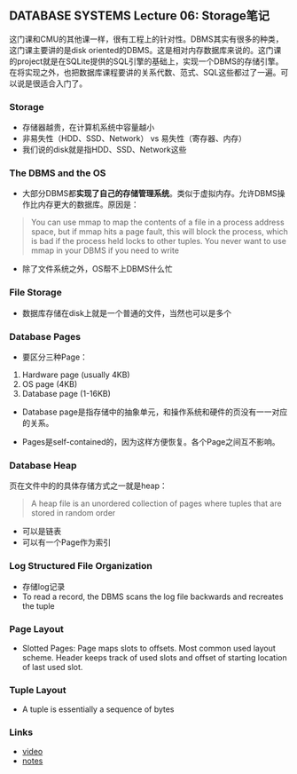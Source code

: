 ## DATABASE SYSTEMS Lecture 06: Storage笔记

这门课和CMU的其他课一样，很有工程上的针对性。DBMS其实有很多的种类，这门课主要讲的是disk oriented的DBMS。这是相对内存数据库来说的。这门课的project就是在SQLite提供的SQL引擎的基础上，实现一个DBMS的存储引擎。在将实现之外，也把数据库课程要讲的关系代数、范式、SQL这些都过了一遍。可以说是很适合入门了。

### Storage

+ 存储器越贵，在计算机系统中容量越小
+ 非易失性（HDD、SSD、Network） vs 易失性（寄存器、内存）
+ 我们说的disk就是指HDD、SSD、Network这些

### The DBMS and the OS

+ 大部分DBMS都**实现了自己的存储管理系统**。类似于虚拟内存。允许DBMS操作比内存更大的数据库。原因是：

>  You can use mmap to map the contents of a file in a process address space, but if mmap hits a page fault,this will block the process, which is bad if the process held locks to other tuples. You never want to use mmap in your DBMS if you need to write

+ 除了文件系统之外，OS帮不上DBMS什么忙

### File Storage

+ 数据库存储在disk上就是一个普通的文件，当然也可以是多个

### Database Pages

+ 要区分三种Page：

1. Hardware page (usually 4KB) 
2. OS page (4KB)3. Database page (1-16KB)

+ Database page是指存储中的抽象单元，和操作系统和硬件的页没有一一对应的关系。

+ Pages是self-contained的，因为这样方便恢复。各个Page之间互不影响。

### Database Heap

页在文件中的的具体存储方式之一就是heap：

> A heap file is an unordered collection of pages where tuples that are stored in random order

+ 可以是链表
+ 可以有一个Page作为索引

### Log Structured File Organization

+ 存储log记录
+ To read a record, the DBMS scans the log file backwards and recreates the tuple

### Page Layout

+ Slotted Pages: Page maps slots to offsets. Most common used layout scheme. Header keeps track of used slots and offset of starting location of last used slot.

### Tuple Layout

+ A tuple is essentially a sequence of bytes

### Links

+ [video]()
+ [notes]()